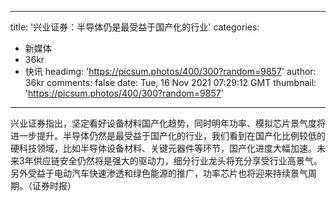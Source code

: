 
---
title: '兴业证券：半导体仍是最受益于国产化的行业'
categories: 
 - 新媒体
 - 36kr
 - 快讯
headimg: 'https://picsum.photos/400/300?random=9857'
author: 36kr
comments: false
date: Tue, 16 Nov 2021 07:29:12 GMT
thumbnail: 'https://picsum.photos/400/300?random=9857'
---

<div>   
兴业证券指出，坚定看好设备材料国产化趋势，同时明年功率、模拟芯片景气度将进一步提升。半导体仍然是最受益于国产化的行业，我们看到在国产化比例较低的硬科技领域，比如半导体设备材料、关键元器件等环节，国产化进度大幅加速。未来3年供应链安全仍然将是强大的驱动力，细分行业龙头将充分享受行业高景气。另外受益于电动汽车快速渗透和绿色能源的推广，功率芯片也将迎来持续景气周期。（证券时报）  
</div>
            
